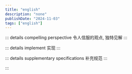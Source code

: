 ```yaml
---
title: "english"
description: "none"
publishDate: "2024-11-03"
tags: ["english"]
---
```


<!-- more --> 


::: details compelling perspective
令人信服的观点, 独特见解
:::

::: details implement
实现
:::

::: details supplementary specifications 
补充规范
:::

::: 